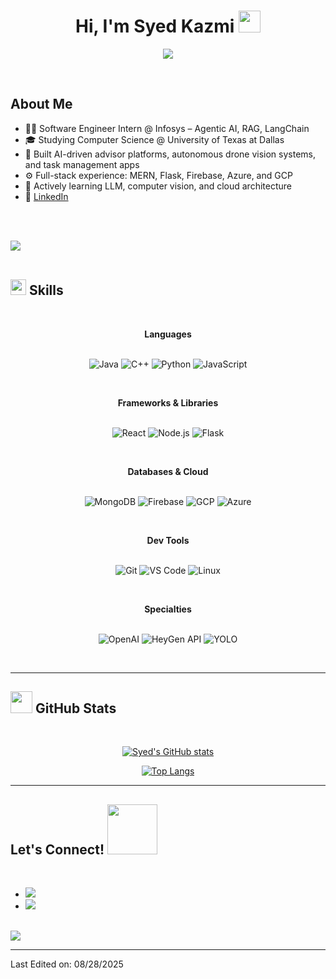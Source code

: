 <h1 align="center"><b>Hi, I'm Syed Kazmi</b> <img src="https://media.giphy.com/media/hvRJCLFzcasrR4ia7z/giphy.gif" width="35"></h1>

<p align="center">
  <a href="https://github.com/DenverCoder1/readme-typing-svg">
    <img src="https://readme-typing-svg.herokuapp.com?font=Time+New+Roman&color=cyan&size=25&center=true&vCenter=true&width=600&height=100&lines=Software+Engineer+Intern+@+Infosys;Computer+Science+Student+@+UTD;Full-Stack+Developer+|+AI+Builder;Lifelong+Learner+and+Builder">
  </a>
</p>

<br>

## **About Me**

- 👨‍💻 Software Engineer Intern @ Infosys – Agentic AI, RAG, LangChain  
- 🎓 Studying Computer Science @ University of Texas at Dallas  
- 🧠 Built AI-driven advisor platforms, autonomous drone vision systems, and task management apps  
- ⚙️ Full-stack experience: MERN, Flask, Firebase, Azure, and GCP  
- 🌱 Actively learning LLM, computer vision, and cloud architecture  
- 📄 [LinkedIn](https://www.linkedin.com/in/syedkazmi14/)  

<br><br>

<img src="https://user-images.githubusercontent.com/73097560/115834477-dbab4500-a447-11eb-908a-139a6edaec5c.gif"><br><br>

## <img src="https://media2.giphy.com/media/QssGEmpkyEOhBCb7e1/giphy.gif" width="25"><b> Skills</b>
<br>

<div align="center">

**Languages**  
<br>
  
![Java](https://img.shields.io/badge/Java-%23ED8B00.svg?style=for-the-badge&logo=java&logoColor=white)
![C++](https://img.shields.io/badge/C++-%2300599C.svg?style=for-the-badge&logo=c%2B%2B&logoColor=white)
![Python](https://img.shields.io/badge/Python-%2314354C.svg?style=for-the-badge&logo=python&logoColor=white)
![JavaScript](https://img.shields.io/badge/JavaScript-%23F7DF1E.svg?style=for-the-badge&logo=javascript&logoColor=black)

<br>

**Frameworks & Libraries**  
<br>

![React](https://img.shields.io/badge/React-%2320232a.svg?style=for-the-badge&logo=react&logoColor=%2361DAFB)
![Node.js](https://img.shields.io/badge/Node.js-%23339933.svg?style=for-the-badge&logo=node.js&logoColor=white)
![Flask](https://img.shields.io/badge/Flask-%23000.svg?style=for-the-badge&logo=flask&logoColor=white)

<br>

**Databases & Cloud**  
<br>

![MongoDB](https://img.shields.io/badge/MongoDB-%2347A248.svg?style=for-the-badge&logo=mongodb&logoColor=white)
![Firebase](https://img.shields.io/badge/Firebase-%23039BE5.svg?style=for-the-badge&logo=firebase)
![GCP](https://img.shields.io/badge/Google%20Cloud-%234285F4.svg?style=for-the-badge&logo=google-cloud&logoColor=white)
![Azure](https://img.shields.io/badge/Azure-%230072C6.svg?style=for-the-badge&logo=microsoft-azure&logoColor=white)

<br>

**Dev Tools**  
<br>

![Git](https://img.shields.io/badge/Git-%23F05033.svg?style=for-the-badge&logo=git&logoColor=white)
![VS Code](https://img.shields.io/badge/VS%20Code-%23007ACC.svg?style=for-the-badge&logo=visual-studio-code&logoColor=white)
![Linux](https://img.shields.io/badge/Linux-%23FCC624.svg?style=for-the-badge&logo=linux&logoColor=black)

<br>

**Specialties**  
<br>

![OpenAI](https://img.shields.io/badge/OpenAI-%23440088.svg?style=for-the-badge&logo=openai&logoColor=white)
![HeyGen API](https://img.shields.io/badge/HeyGen-Avatar-blueviolet?style=for-the-badge)
![YOLO](https://img.shields.io/badge/YOLO-Computer%20Vision-critical?style=for-the-badge)

</div>

<br>

-----

## <img src="https://media.giphy.com/media/iY8CRBdQXODJSCERIr/giphy.gif" width="35"><b> GitHub Stats </b>
<br>

<div align="center">

[![Syed's GitHub stats](https://github-readme-stats.vercel.app/api?username=syedkazmi14&include_all_commits=true&count_private=true&show_icons=true&line_height=20&title_color=7A7ADB&icon_color=2234AE&text_color=D3D3D3&bg_color=0,000000,130F40)](https://github.com/syedkazmi14/github-readme-stats)

[![Top Langs](https://github-readme-stats.vercel.app/api/top-langs/?username=syedkazmi14&layout=compact&langs_count=6&title_color=7A7ADB&text_color=D3D3D3&bg_color=0,000000,130F40)](https://github.com/syedkazmi14/github-readme-stats)

</div>

-----

## <b> Let's Connect!</b> <img src="https://github.com/syedkazmi14/syedkazmi14/raw/main/assets/mdImages/handshake.gif" width="80">
<br>

<div align='left'>
  <ul>
    <li>
      <a href="https://linkedin.com/in/syedkazmi14" target="_blank">
        <img src="https://img.shields.io/badge/LinkedIn-syedkazmi14-%230077B5.svg?style=for-the-badge&logo=linkedin&logoColor=white"/>
      </a>
    </li>
    <li>
      <a href="mailto:smjkazmi14@gmail.com" target="_blank">
        <img src="https://img.shields.io/badge/Email-Click%20to%20Mail-%23EA4335.svg?style=for-the-badge&logo=gmail&logoColor=white"/>
      </a>
    </li>
  </ul>
</div>

<br>
<img src="https://user-images.githubusercontent.com/73097560/115834477-dbab4500-a447-11eb-908a-139a6edaec5c.gif">
<br>

---

Last Edited on: 08/28/2025
